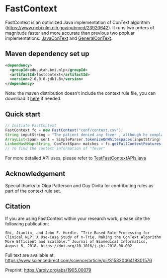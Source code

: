 # FastContext

FastContext is an optimized Java implementation of ConText algorithm (https://www.ncbi.nlm.nih.gov/pubmed/23920642). It runs two orders of magnitude faster and more accurate than previous two popluar implementations: [JavaConText](https://storage.googleapis.com/google-code-archive-downloads/v2/code.google.com/negex/JavaConText.zip) and [GeneralConText](https://storage.googleapis.com/google-code-archive-downloads/v2/code.google.com/negex/GeneralConText.Java.v.1.0_10272010.zip).

## Maven dependency set up
```xml
<dependency>
  <groupId>edu.utah.bmi.nlp</groupId>
  <artifactId>fastcontext</artifactId>
  <version>2.0.0.0-jdk1.8</version>
</dependency>
```
Note: the maven distribution doesn't include the context rule file, you can download it [here](https://github.com/jianlins/FastContext/blob/master/conf/context.csv) if needed.
## Quick start
```java
// Initiate FastContext
FastContext fc = new FastContext("conf/context.csv");
String inputString = "The patient denied any fever , although he complained some headache .";
ArrayList<Span> sent = SimpleParser.tokenizeOnWhitespaces(inputString);
LinkedHashMap<String, ConTextSpan> matches = fc.getFullContextFeatures("Concept", sent, 4, 4, inputString);
// To find the context information of "fever"
```
For more detailed API uses, please refer to [TestFastContextAPIs.java](https://github.com/jianlins/FastContext/blob/master/src/test/java/edu/utah/bmi/nlp/fastcontext/TestFastContextAPIs.java)

## Acknowledgement
Special thanks to Olga Patterson and Guy Divita for contributing rules as part of the context rule set.

## Citation
If you are using FastContext within your research work, please cite the following publication:
``` 
Shi, Jianlin, and John F. Hurdle. “Trie-Based Rule Processing for Clinical NLP: A Use-Case Study of n-Trie, Making the ConText Algorithm More Efficient and Scalable.” Journal of Biomedical Informatics, August 6, 2018. https://doi.org/10.1016/j.jbi.2018.08.002.
```

Full text are available at: 
https://www.sciencedirect.com/science/article/pii/S1532046418301576

Preprint:
https://arxiv.org/abs/1905.00079
